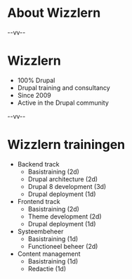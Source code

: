 # About Wizzlern

--vv--


# Wizzlern
- 100% Drupal
- Drupal training and consultancy
- Since 2009
- Active in the Drupal community

--vv--

# Wizzlern trainingen
<!-- .slide: class="layout-two-col" -->

- Backend track
  - Basistraining (2d)
  - Drupal architecture (2d)
  - Drupal 8 development (3d)
  - Drupal deployment (1d)
- Frontend track
  - Basistraining (2d)
  - Theme development (2d)
  - Drupal deployment (1d)
- Systeembeheer
  - Basistraining (1d)
  - Functioneel beheer (2d)
- Content management
  - Basistraining (1d)
  - Redactie (1d)
